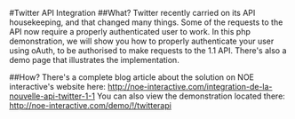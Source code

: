 #Twitter API Integration
##What?
Twitter recently carried on its API housekeeping, and that changed many things.
Some of the requests to the API now require a properly authenticated user to work.
In this php demonstration, we will show you how to properly authenticate your user using oAuth, to be authorised to make requests to the 1.1 API.
There's also a demo page that illustrates the implementation.

##How?
There's a complete blog article about the solution on NOE interactive's website here: http://noe-interactive.com/integration-de-la-nouvelle-api-twitter-1-1
You can also view the demonstration located there: http://noe-interactive.com/demo/!/twitterapi
